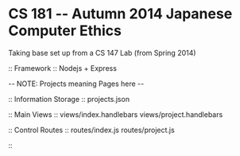 CS 181 -- Autumn 2014
Japanese Computer Ethics
========================

Taking base set up from a CS 147 Lab (from Spring 2014)

:: Framework ::
Nodejs + Express

-- NOTE: Projects meaning Pages here --

:: Information Storage ::
projects.json

:: Main Views ::
views/index.handlebars
views/project.handlebars

:: Control Routes ::
routes/index.js
routes/project.js

::